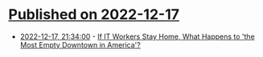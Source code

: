 # [Published on 2022-12-17](index.md)

* [2022-12-17, 21:34:00](https://it.slashdot.org/story/22/12/17/2038251/if-it-workers-stay-home-what-happens-to-the-most-empty-downtown-in-america?utm_source=rss1.0mainlinkanon&utm_medium=feed) - [If IT Workers Stay Home, What Happens to 'the Most Empty Downtown in America'?](https://it.slashdot.org/story/22/12/17/2038251/if-it-workers-stay-home-what-happens-to-the-most-empty-downtown-in-america?utm_source=rss1.0mainlinkanon&utm_medium=feed)
